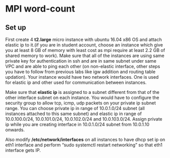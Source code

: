 # MPI word-count

## Set up 

First create 4 **t2.large** micro instance with ubuntu 16.04 x86 OS and attach elastic ip to it.(if you are in student account, choose an instance which give you at least 8 GB of memory with least cost as mpi require at least 2.2 GB of shared memory to work). Make sure that all of the instances are using same private key for authentication in ssh and are in same subnet under same VPC and are able to ping each other (on non-elastic interface, other steps you have to follow from previous labs like igw addition and routing table updation). Your instance would have two network interfaces. One is used for elastic ip and other used for communication between instances.

Make sure that **elastic ip** is assigned to a subnet different from that of the other interface subnet on each instance. You would have to configure the security group to allow tcp, icmp, udp packets on your private ip subnet range. You can choose private ip in range of 10.0.1.0/24 subnet (all instances attached to this same subnet) and elastic ip in range of 10.0.100.0/24, 10.0.101.0/24, 10.0.102.0/24 and 10.0.103.0/24. Assign private ip while you are creating interface in 10.0.1.0/24 subnet from 10.0.1.10 onwards.

Also modify **/etc/network/interfaces** on all instances to have dhcp set ip on eth1 interface and perform “sudo systemctl restart networking” so that eth1 interface gets IP.